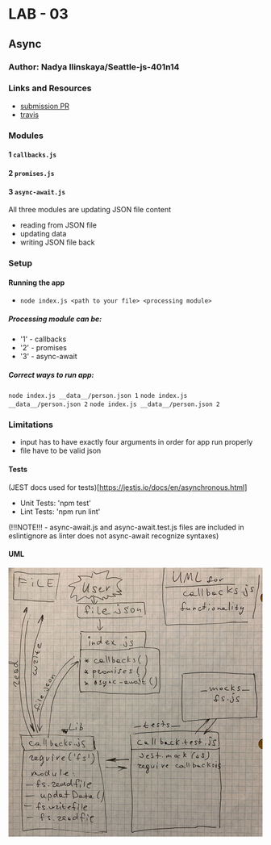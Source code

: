 # LAB - 03

## Async

### Author: Nadya Ilinskaya/Seattle-js-401n14

### Links and Resources
* [submission PR](https://github.com/nadili-401-advanced-javascript/lab-03/pull/1)
* [travis](https://travis-ci.com/nadili-401-advanced-javascript/lab-03)

### Modules
#### 1 `callbacks.js`
#### 2 `promises.js`
#### 3 `async-await.js`

All three modules are updating JSON file content 
* reading from JSON file
* updating data 
* writing JSON file back 


### Setup
#### Running the app
* `node index.js <path to your file> <processing module>`  

##### Processing module can be:

* '1' - callbacks
* '2' - promises
* '3' - async-await

##### Correct ways to run app: 

`node index.js __data__/person.json 1` 
`node index.js __data__/person.json 2`
`node index.js __data__/person.json 2`  

### Limitations 
* input has to have exactly four arguments in order for app run properly
* file have to be valid json

  
#### Tests
(JEST docs used for tests)[https://jestjs.io/docs/en/asynchronous.html]
* Unit Tests: 'npm test'
* Lint Tests: 'npm run lint' 

(!!!NOTE!!! - async-await.js and async-await.test.js files are included in eslintignore as linter does not async-await recognize syntaxes)



#### UML
![ UML for the 'callbacks' part of the application ](/assets/lab-03-uml.jpg)
